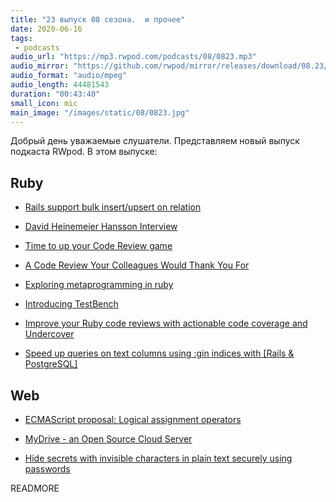 ```yaml
---
title: "23 выпуск 08 сезона.  и прочее"
date: 2020-06-16
tags:
 - podcasts
audio_url: "https://mp3.rwpod.com/podcasts/08/0823.mp3"
audio_mirror: "https://github.com/rwpod/mirror/releases/download/08.23/0823.mp3"
audio_format: "audio/mpeg"
audio_length: 44481543
duration: "00:43:40"
small_icon: mic
main_image: "/images/static/08/0823.jpg"
---
```


Добрый день уважаемые слушатели. Представляем новый выпуск подкаста RWpod. В этом выпуске:

## Ruby

 - [Rails support bulk insert/upsert on relation](https://blog.saeloun.com/2020/06/10/rails-support-bulk-insert-on-relation)
 - [David Heinemeier Hansson Interview](https://evrone.com/dhh-interview)
 - [Time to up your Code Review game](https://medium.com/javascript-in-plain-english/time-to-up-your-code-review-game-dd94d0325950)
 - [A Code Review Your Colleagues Would Thank You For](https://medium.com/swlh/a-code-review-your-colleagues-would-thank-you-for-b569fea0e3e1)


 - [Exploring metaprogramming in ruby](https://www.halcyon.hr/posts/exploring-metaprogramming-in-ruby/)
 - [Introducing TestBench](https://blog.eventide-project.org/articles/introducing-test-bench/)
 - [Improve your Ruby code reviews with actionable code coverage and Undercover](https://medium.com/@mrgrodo/improve-your-ruby-code-reviews-with-actionable-code-coverage-and-undercover-c4480575ea69)
 - [Speed up queries on text columns using :gin indices with [Rails & PostgreSQL]](https://www.ramblingcode.dev/posts/adding_index_to_text_columns_in_rails/)

## Web

 - [ECMAScript proposal: Logical assignment operators](https://2ality.com/2020/06/logical-assignment-operators.html)
 

 - [MyDrive - an Open Source Cloud Server](https://github.com/subnub/myDrive)
 - [Hide secrets with invisible characters in plain text securely using passwords](https://github.com/KuroLabs/stegcloak)

READMORE
